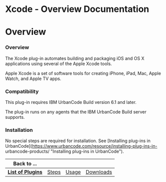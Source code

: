 
Xcode - Overview Documentation
==============================

# Overview




### Overview




 


The Xcode plug-in automates building and packaging iOS and OS X applications using several of the
 Apple Xcode tools. 


Apple Xcode is a set of software tools for creating iPhone, iPad, Mac, Apple Watch, and Apple TV 
apps.


### Compatibility


This plug-in requires IBM UrbanCode Build version 6.1 and later.


The plug-in runs on any 
agents that the IBM UrbanCode Build server supports.


### Installation


No special steps are required for 
installation. See [Installing plug-ins in UrbanCode](https://www.urbancode.com/resource/installing-plug-ins-in-
urbancode-products/ "Installing plug-ins in UrbanCode").




|Back to ...||||
| :---: | :---: | :---: | :---: |
|[**List of Plugins**](../../index.md)|[Steps](./steps.md)|[Usage](./usage.md)|[Downloads](./downloads.md)|
